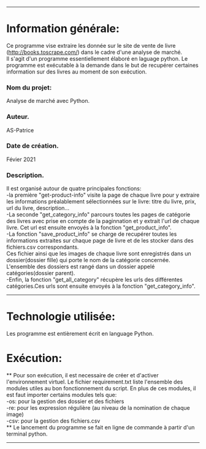 ***
# Information générale:
Ce programme vise extraire les donnée sur le site de vente de livre (http://books.toscrape.com/) dans le cadre d'une analyse de marché.<br/>
Il s'agit d'un programme essentiellement élaboré en laguage python. Le programme est exécutable à la demande dans le but de recupérer certaines information sur des livres au moment de son exécution.

### Nom du projet: 
Analyse de marché avec Python.

### Auteur. 
AS-Patrice
### Date de création. 	
Févier 2021
### Description.
Il est organisé autour de quatre principales fonctions: <br/>
-la première "get-product-info" visite la page de chaque livre pour y extraire les informations préalablement sélectionnées sur le livre: titre du livre, prix, url du livre, description...<br/>
-La seconde "get_category_info" parcours toutes les pages de catégorie des livres avec prise en compte de la paginnation et y extrait l'url de chaque livre. Cet url est ensuite envoyés à la fonction "get_product_info".<br/>
-La fonction "save_product_info" se charge de recupérer toutes les informations extraites sur chaque page de livre  et de les stocker dans des fichiers.csv correspondants.<br/>Ces fichier ainsi que les images de chaque livre sont enregistrés dans un dossier(dossier fille) qui porte le nom de la catégorie concernée. L'ensemble des dossiers est rangé dans un dossier appelé catégories(dossier parent).<br/>
-Enfin, la fonction "get_all_category" récupère les urls des différentes catégories.Ces urls sont ensuite envoyés à la fonction "get_category_info".<br/>
***

# Technologie utilisée:

Les programme est entièrement écrit en language Python.

# Exécution:

** Pour son exécution, il est necessaire de créer et d'activer l'environnement virtuel. Le fichier requirement.txt liste l'ensemble des modules utiles au bon fonctionnement du script. En plus de ces modules, il est faut importer certains modules tels que:<br/>
	-os: pour la gestion des dossier et des fichiers<br/>
	-re: pour les expression régulière (au niveau de la nomination de chaque image)<br/>
	-csv: pour la gestion des fichiers.csv<br/>
** Le lancement du programme se fait en ligne de commande à partir d'un terminal python.

***

